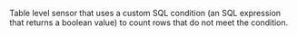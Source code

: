 Table level sensor that uses a custom SQL condition (an SQL expression that returns a boolean value) to count rows that do not meet the condition.
